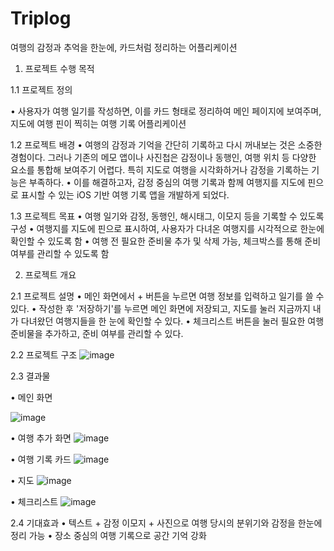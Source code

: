 # Triplog

여행의 감정과 추억을 한눈에, 카드처럼 정리하는 어플리케이션

1. 프로젝트 수행 목적

1.1 프로젝트 정의

•	사용자가 여행 일기를 작성하면, 이를 카드 형태로 정리하여 메인 페이지에 보여주며, 지도에 여행 핀이 찍히는 여행 기록 어플리케이션

1.2 프로젝트 배경
•	여행의 감정과 기억을 간단히 기록하고 다시 꺼내보는 것은 소중한 경험이다. 그러나 기존의 메모 앱이나 사진첩은 감정이나 동행인, 여행 위치 등 다양한 요소를 통합해 보여주기 어렵다. 특히 지도로 여행을 시각화하거나 감정을 기록하는 기능은 부족하다.
•	이를 해결하고자, 감정 중심의 여행 기록과 함께 여행지를 지도에 핀으로 표시할 수 있는 iOS 기반 여행 기록 앱을 개발하게 되었다.

1.3 프로젝트 목표
•	여행 일기와 감정, 동행인, 해시태그, 이모지 등을 기록할 수 있도록 구성
•	여행지를 지도에 핀으로 표시하여, 사용자가 다녀온 여행지를 시각적으로 한눈에 확인할 수 있도록 함
•	여행 전 필요한 준비물 추가 및 삭제 가능, 체크박스를 통해 준비 여부를 관리할 수 있도록 함

2. 프로젝트 개요

2.1 프로젝트 설명
•	메인 화면에서 + 버튼을 누르면 여행 정보를 입력하고 일기를 쓸 수 있다.
•	작성한 후 '저장하기'를 누르면 메인 화면에 저장되고, 지도를 눌러 지금까지 내가 다녀왔던 여행지들을 한 눈에 확인할 수 있다.
•	체크리스트 버튼을 눌러 필요한 여행 준비물을 추가하고, 준비 여부를 관리할 수 있다.

2.2 프로젝트 구조
![image](https://github.com/user-attachments/assets/9f16978e-28f3-4261-bd2c-5c766529d43b)

2.3 결과물

•	메인 화면

![image](https://github.com/user-attachments/assets/3b61193d-6b63-4a50-881d-9ee287106356)

•	여행 추가 화면
![image](https://github.com/user-attachments/assets/8b5c6031-eeb7-42dc-9e0d-663ff8cd9cf9)

•	여행 기록 카드
![image](https://github.com/user-attachments/assets/f53c1457-85b2-4458-a256-d4c49e48f015)

•	지도
![image](https://github.com/user-attachments/assets/f71616bd-cd32-4000-bdee-2150c111b73b)

•	체크리스트
![image](https://github.com/user-attachments/assets/2d75839e-4390-4191-96a7-e880541cee08)

2.4 기대효과
•	텍스트 + 감정 이모지 + 사진으로 여행 당시의 분위기와 감정을 한눈에 정리 가능
•	장소 중심의 여행 기록으로 공간 기억 강화
